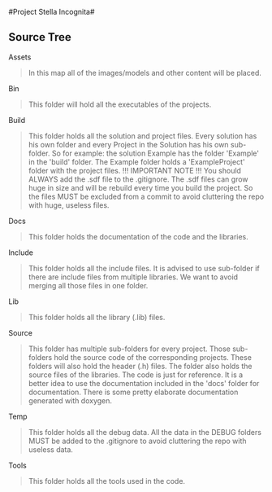 #Project Stella Incognita#
## Source Tree ##
Assets
> In this map all of the images/models and other content will be placed.

Bin
> This folder will hold all the executables of the projects.

Build
> This folder holds all the solution and project files. Every solution has his own folder and every Project in the Solution has his own sub-folder. 
> So for example: the solution Example has the folder 'Example' in the 'build' folder. The Example folder holds a 'ExampleProject' folder with the project files.
> !!! IMPORTANT NOTE !!!
> You should ALWAYS add the .sdf file to the .gitignore. The .sdf files can grow huge in size and will be rebuild every time you build the project. So the files MUST be excluded from a commit to avoid cluttering the repo with huge, useless files.

Docs
> This folder holds the documentation of the code and the libraries. 

Include
> This folder holds all the include files. It is advised to use sub-folder if there are include files from multiple libraries. We want to avoid merging all those files in one folder.

Lib
> This folder holds all the library (.lib) files.

Source
> This folder has multiple sub-folders for every project. Those sub-folders hold the source code of the corresponding projects. These folders will also hold the header (.h) files.
> The folder also holds the source files of the libraries. The code is just for reference. It is a better idea to use the documentation included in the 'docs' folder for documentation. There is some pretty elaborate documentation generated with doxygen.

Temp
> This folder holds all the debug data. All the data in the DEBUG folders MUST be added to the .gitignore to avoid cluttering the repo with useless data.

Tools
> This folder holds all the tools used in the code.
